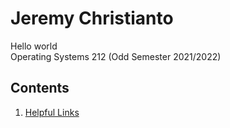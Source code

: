 # Jeremy Christianto
Hello world<br>
Operating Systems 212 (Odd Semester 2021/2022)

## Contents
1. [Helpful Links](links.md)
